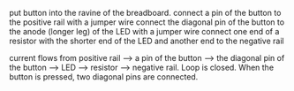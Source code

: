 put button into the ravine of the breadboard.
connect a pin of the button to the positive rail with a jumper wire
connect the diagonal pin of the button to the anode (longer leg) of the LED with a jumper wire
connect one end of a resistor with the shorter end of the LED and another end to the negative rail

current flows from
positive rail --> a pin of the button --> the diagonal pin of the button --> LED --> resistor --> negative rail. Loop is closed.
When the button is pressed, two diagonal pins are connected.
